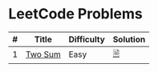 # LeetCode Problems

| # | Title   | Difficulty | Solution |
|---| ------- | ---------- | -------- |
| 1 | [Two Sum](https://github.com/andrewleverette/leetcode_problems/tree/master/two_sum) | Easy | [🗎](https://github.com/andrewleverette/leetcode_problems/blob/master/two_sum/src/lib.rs)|